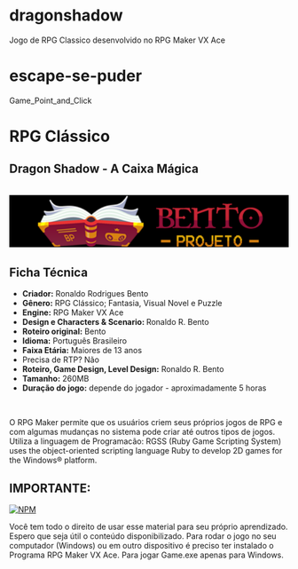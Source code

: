 # dragonshadow
 Jogo de RPG Classico desenvolvido no RPG Maker VX 
 Ace

 # escape-se-puder
 Game_Point_and_Click

# RPG Clássico
 
## Dragon Shadow - A Caixa Mágica

 <br><img src="logo-bento-projeto.png" alt="logo bento-projeto no formato png"><br>

 ## Ficha Técnica

<ul>
    <li><strong>Criador:</strong> Ronaldo Rodrigues Bento</li>
    <li><strong>Gênero:</strong> RPG Clássico; Fantasia, Visual Novel e Puzzle</li>
    <li><strong>Engine:</strong> RPG Maker VX Ace</li>
    <li><strong>Design e Characters & Scenario: </strong>Ronaldo R. Bento</li>
    <li><strong>Roteiro original:</strong> Bento </li>
    <li><strong>Idioma:</strong> Português Brasileiro</li>
    <li><strong>Faixa Etária:</strong> Maiores de 13 anos</li>
    <li><storng>Precisa de RTP?</strong> Não</li>
    <li><strong>Roteiro, Game Design, Level Design:</strong> Ronaldo R. Bento</li>
    <li><strong>Tamanho:</strong> 260MB</li>
    <li><strong>Duração do jogo:</strong> depende do jogador - aproximadamente 5 horas</li>
</ul>

<br><p>O RPG Maker permite que os usuários criem seus próprios jogos de RPG e com algumas mudanças no sistema pode criar até outros tipos de jogos. Utiliza a linguagem de Programacão:
RGSS (Ruby Game Scripting System) uses the object-oriented scripting language Ruby to develop 2D games for the Windows® platform.</p>

## IMPORTANTE:

 [![NPM](https://img.shields.io/npm/l/react)](https://github.com/RonaldoBento/dragonshadow/blob/main/LICENSE) 

Você tem todo o direito de usar esse material para seu próprio aprendizado. Espero que seja útil o conteúdo disponibilizado. Para rodar o jogo no seu computador (Windows) ou em outro dispositivo é preciso ter instalado o Programa RPG Maker VX Ace. Para jogar Game.exe apenas para Windows.
